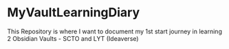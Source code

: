 # MyVaultLearningDiary
This Repository is where I want to document my 1st start journey in learning 2 Obsidian Vaults - SCTO and LYT (Ideaverse)
